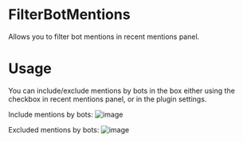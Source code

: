 # FilterBotMentions
Allows you to filter bot mentions in recent mentions panel.

# Usage
You can include/exclude mentions by bots in the box either using the checkbox in recent mentions panel, or in the plugin settings.

Include mentions by bots:
![image](https://github.com/user-attachments/assets/a80a41fc-9bae-4612-a23a-b1894e0f8fd2)

Excluded mentions by bots:
![image](https://github.com/user-attachments/assets/fdf973eb-23ef-4101-b4de-e3fb6663f41b)


